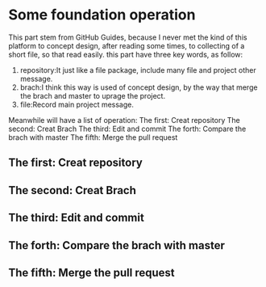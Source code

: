# Some foundation operation

This part stem from GitHub Guides, because I never met the kind of this platform to concept design, after reading some times, to collecting of a short file, so that read easily.
this part have three key words, as follow:
1. repository:It just like a file package, include many file and project other message.
2. brach:I think this way is used of concept design, by the way that merge the brach and master to uprage the project.
3. file:Record main project message.

Meanwhile will have a list of operation:
The first: Creat repository
The second: Creat Brach
The third: Edit and commit
The forth: Compare the brach with master
The fifth: Merge the pull request

## The first: Creat repository

## The second: Creat Brach

## The third: Edit and commit

## The forth: Compare the brach with master

## The fifth: Merge the pull request
